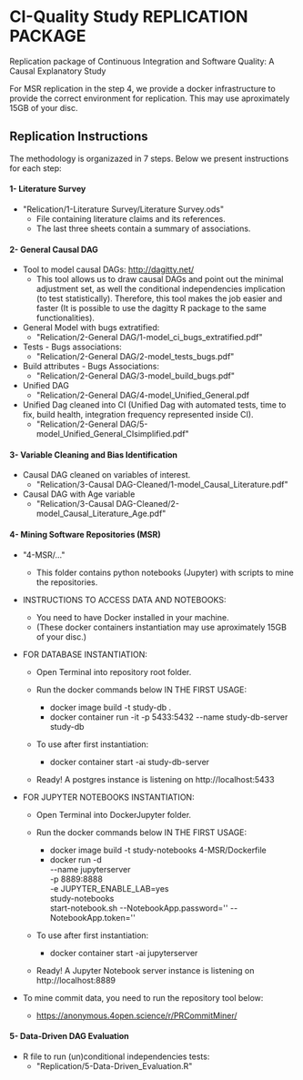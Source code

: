 # CI-Quality Study REPLICATION PACKAGE
Replication package of Continuous Integration and Software Quality: A Causal Explanatory Study

For MSR replication in the step 4, we provide a docker infrastructure to provide the correct environment for replication.
This may use aproximately 15GB of your disc.


## Replication Instructions
The methodology is organizazed in 7 steps. Below we present instructions for each step:

#### 1- Literature Survey
  - "Relication/1-Literature Survey/Literature Survey.ods"
    - File containing literature claims and its references.
    - The last three sheets contain a summary of associations.



#### 2- General Causal DAG
  - Tool to model causal DAGs: http://dagitty.net/
    - This tool allows us to draw causal DAGs and point out the minimal adjustment set, as well the conditional independencies implication (to test statistically). Therefore, this tool makes the job easier and faster (It is possible to use the dagitty R package to the same functionalities).
  - General Model with bugs extratified:
    - "Relication/2-General DAG/1-model_ci_bugs_extratified.pdf"
  - Tests - Bugs associations:
    - "Relication/2-General DAG/2-model_tests_bugs.pdf"
  - Build attributes - Bugs Associations:
    - "Relication/2-General DAG/3-model_build_bugs.pdf"
  - Unified DAG
    - "Relication/2-General DAG/4-model_Unified_General.pdf
  - Unified Dag cleaned into CI (Unified Dag with automated tests, time to fix, build health, integration frequency represented inside CI).
    - "Relication/2-General DAG/5-model_Unified_General_CIsimplified.pdf"


#### 3- Variable Cleaning and Bias Identification
  - Causal DAG cleaned on variables of interest.
    - "Relication/3-Causal DAG-Cleaned/1-model_Causal_Literature.pdf"
  - Causal DAG with Age variable
    - "Relication/3-Causal DAG-Cleaned/2-model_Causal_Literature_Age.pdf"
  
#### 4- Mining Software Repositories (MSR)
  - "4-MSR/..."
    - This folder contains python notebooks (Jupyter) with scripts to mine the repositories.
  - INSTRUCTIONS TO ACCESS DATA AND NOTEBOOKS:
    - You need to have Docker installed in your machine.
    - (These docker containers instantiation may use aproximately 15GB of your disc.)

  - FOR DATABASE INSTANTIATION:
    - Open Terminal into repository root folder.
    - Run the docker commands below IN THE FIRST USAGE:
      - docker image build -t study-db .
      - docker container run -it -p 5433:5432 --name study-db-server study-db
    
    - To use after first instantiation:
      - docker container start -ai study-db-server  
      
    - Ready! A postgres instance is listening on http://localhost:5433

  - FOR JUPYTER NOTEBOOKS INSTANTIATION:
    - Open Terminal into DockerJupyter folder.
    - Run the docker commands below IN THE FIRST USAGE:
      - docker image build -t study-notebooks 4-MSR/Dockerfile
      - docker run -d \
          --name jupyterserver \
          -p 8889:8888 \
          -e JUPYTER_ENABLE_LAB=yes \
          study-notebooks \
          start-notebook.sh --NotebookApp.password='' --NotebookApp.token=''
    - To use after first instantiation:
      - docker container start -ai jupyterserver  

    - Ready! A Jupyter Notebook server instance is listening on http://localhost:8889


  - To mine commit data, you need to run the repository tool below:
    - https://anonymous.4open.science/r/PRCommitMiner/
        
#### 5- Data-Driven DAG Evaluation
  - R file to run (un)conditional independencies tests:
    - "Replication/5-Data-Driven_Evaluation.R"
  
      

